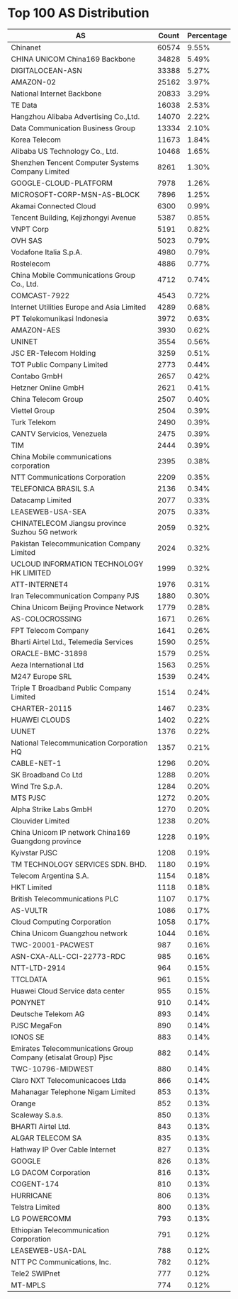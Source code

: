 # Top 100 AS Distribution
| AS | Count | Percentage |
|----|----|----|
| Chinanet | 60574 | 9.55% |
| CHINA UNICOM China169 Backbone | 34828 | 5.49% |
| DIGITALOCEAN-ASN | 33388 | 5.27% |
| AMAZON-02 | 25162 | 3.97% |
| National Internet Backbone | 20833 | 3.29% |
| TE Data | 16038 | 2.53% |
| Hangzhou Alibaba Advertising Co.,Ltd. | 14070 | 2.22% |
| Data Communication Business Group | 13334 | 2.10% |
| Korea Telecom | 11673 | 1.84% |
| Alibaba US Technology Co., Ltd. | 10468 | 1.65% |
| Shenzhen Tencent Computer Systems Company Limited | 8261 | 1.30% |
| GOOGLE-CLOUD-PLATFORM | 7978 | 1.26% |
| MICROSOFT-CORP-MSN-AS-BLOCK | 7896 | 1.25% |
| Akamai Connected Cloud | 6300 | 0.99% |
| Tencent Building, Kejizhongyi Avenue | 5387 | 0.85% |
| VNPT Corp | 5191 | 0.82% |
| OVH SAS | 5023 | 0.79% |
| Vodafone Italia S.p.A. | 4980 | 0.79% |
| Rostelecom | 4886 | 0.77% |
| China Mobile Communications Group Co., Ltd. | 4712 | 0.74% |
| COMCAST-7922 | 4543 | 0.72% |
| Internet Utilities Europe and Asia Limited | 4289 | 0.68% |
| PT Telekomunikasi Indonesia | 3972 | 0.63% |
| AMAZON-AES | 3930 | 0.62% |
| UNINET | 3554 | 0.56% |
| JSC ER-Telecom Holding | 3259 | 0.51% |
| TOT Public Company Limited | 2773 | 0.44% |
| Contabo GmbH | 2657 | 0.42% |
| Hetzner Online GmbH | 2621 | 0.41% |
| China Telecom Group | 2507 | 0.40% |
| Viettel Group | 2504 | 0.39% |
| Turk Telekom | 2490 | 0.39% |
| CANTV Servicios, Venezuela | 2475 | 0.39% |
| TIM | 2444 | 0.39% |
| China Mobile communications corporation | 2395 | 0.38% |
| NTT Communications Corporation | 2209 | 0.35% |
| TELEFONICA BRASIL S.A | 2136 | 0.34% |
| Datacamp Limited | 2077 | 0.33% |
| LEASEWEB-USA-SEA | 2075 | 0.33% |
| CHINATELECOM Jiangsu province Suzhou 5G network | 2059 | 0.32% |
| Pakistan Telecommunication Company Limited | 2024 | 0.32% |
| UCLOUD INFORMATION TECHNOLOGY HK LIMITED | 1999 | 0.32% |
| ATT-INTERNET4 | 1976 | 0.31% |
| Iran Telecommunication Company PJS | 1880 | 0.30% |
| China Unicom Beijing Province Network | 1779 | 0.28% |
| AS-COLOCROSSING | 1671 | 0.26% |
| FPT Telecom Company | 1641 | 0.26% |
| Bharti Airtel Ltd., Telemedia Services | 1590 | 0.25% |
| ORACLE-BMC-31898 | 1579 | 0.25% |
| Aeza International Ltd | 1563 | 0.25% |
| M247 Europe SRL | 1539 | 0.24% |
| Triple T Broadband Public Company Limited | 1514 | 0.24% |
| CHARTER-20115 | 1467 | 0.23% |
| HUAWEI CLOUDS | 1402 | 0.22% |
| UUNET | 1376 | 0.22% |
| National Telecommunication Corporation HQ | 1357 | 0.21% |
| CABLE-NET-1 | 1296 | 0.20% |
| SK Broadband Co Ltd | 1288 | 0.20% |
| Wind Tre S.p.A. | 1284 | 0.20% |
| MTS PJSC | 1272 | 0.20% |
| Alpha Strike Labs GmbH | 1270 | 0.20% |
| Clouvider Limited | 1238 | 0.20% |
| China Unicom IP network China169 Guangdong province | 1228 | 0.19% |
| Kyivstar PJSC | 1208 | 0.19% |
| TM TECHNOLOGY SERVICES SDN. BHD. | 1180 | 0.19% |
| Telecom Argentina S.A. | 1154 | 0.18% |
| HKT Limited | 1118 | 0.18% |
| British Telecommunications PLC | 1107 | 0.17% |
| AS-VULTR | 1086 | 0.17% |
| Cloud Computing Corporation | 1058 | 0.17% |
| China Unicom Guangzhou network | 1044 | 0.16% |
| TWC-20001-PACWEST | 987 | 0.16% |
| ASN-CXA-ALL-CCI-22773-RDC | 985 | 0.16% |
| NTT-LTD-2914 | 964 | 0.15% |
| TTCLDATA | 961 | 0.15% |
| Huawei Cloud Service data center | 955 | 0.15% |
| PONYNET | 910 | 0.14% |
| Deutsche Telekom AG | 893 | 0.14% |
| PJSC MegaFon | 890 | 0.14% |
| IONOS SE | 883 | 0.14% |
| Emirates Telecommunications Group Company (etisalat Group) Pjsc | 882 | 0.14% |
| TWC-10796-MIDWEST | 880 | 0.14% |
| Claro NXT Telecomunicacoes Ltda | 866 | 0.14% |
| Mahanagar Telephone Nigam Limited | 853 | 0.13% |
| Orange | 852 | 0.13% |
| Scaleway S.a.s. | 850 | 0.13% |
| BHARTI Airtel Ltd. | 843 | 0.13% |
| ALGAR TELECOM SA | 835 | 0.13% |
| Hathway IP Over Cable Internet | 827 | 0.13% |
| GOOGLE | 826 | 0.13% |
| LG DACOM Corporation | 816 | 0.13% |
| COGENT-174 | 810 | 0.13% |
| HURRICANE | 806 | 0.13% |
| Telstra Limited | 800 | 0.13% |
| LG POWERCOMM | 793 | 0.13% |
| Ethiopian Telecommunication Corporation | 791 | 0.12% |
| LEASEWEB-USA-DAL | 788 | 0.12% |
| NTT PC Communications, Inc. | 782 | 0.12% |
| Tele2 SWIPnet | 777 | 0.12% |
| MT-MPLS | 774 | 0.12% |

